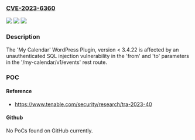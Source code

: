 ### [CVE-2023-6360](https://cve.mitre.org/cgi-bin/cvename.cgi?name=CVE-2023-6360)
![](https://img.shields.io/static/v1?label=Product&message=n%2Fa&color=blue)
![](https://img.shields.io/static/v1?label=Version&message=n%2Fa&color=blue)
![](https://img.shields.io/static/v1?label=Vulnerability&message=CWE-89%20Improper%20Neutralization%20of%20Special%20Elements%20used%20in%20an%20SQL%20Command%20('SQL%20Injection')&color=brighgreen)

### Description

The 'My Calendar' WordPress Plugin, version < 3.4.22 is affected by an unauthenticated SQL injection vulnerability in the 'from' and 'to' parameters in the '/my-calendar/v1/events' rest route.

### POC

#### Reference
- https://www.tenable.com/security/research/tra-2023-40

#### Github
No PoCs found on GitHub currently.

